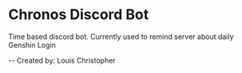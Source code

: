 # Chronos Discord Bot
Time based discord bot.
Currently used to remind server about daily Genshin Login

-- Created by: Louis Christopher